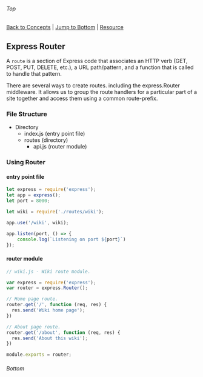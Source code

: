 ###### Top
[Back to Concepts](README.md) | [Jump to Bottom](#Bottom) | [Resource](https://developer.mozilla.org/en-US/docs/Learn/Server-side/Express_Nodejs/routes)
## Express Router
A `route` is a section of Express code that associates an HTTP verb (GET, POST, PUT, DELETE, etc.), a URL path/pattern, and a function that is called to handle that pattern.

There are several ways to create routes. including the express.Router middleware. It allows us to group the route handlers for a particular part of a site together and access them using a common route-prefix.

### File Structure
- Directory
    - index.js (entry point file)
    - routes (directory)
        - api.js (router module)

### Using Router
#### entry point file
```JavaScript
let express = require('express');
let app = express();
let port = 8000;

let wiki = require('./routes/wiki');

app.use('/wiki', wiki);

app.listen(port, () => {
    console.log(`Listening on port ${port}`)
});
```
#### router module
```JavaScript
// wiki.js - Wiki route module.

var express = require('express');
var router = express.Router();

// Home page route.
router.get('/', function (req, res) {
  res.send('Wiki home page');
})

// About page route.
router.get('/about', function (req, res) {
  res.send('About this wiki');
})

module.exports = router;
```
###### Bottom
